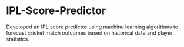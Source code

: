 # IPL-Score-Predictor
Developed an IPL score predictor using machine learning algorithms to forecast cricket match outcomes based on historical data and player statistics.
